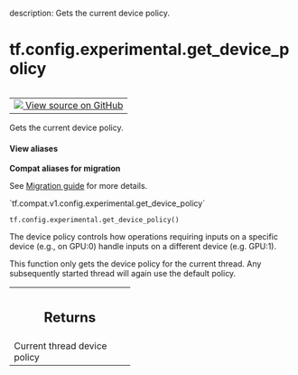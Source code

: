 description: Gets the current device policy.

<div itemscope itemtype="http://developers.google.com/ReferenceObject">
<meta itemprop="name" content="tf.config.experimental.get_device_policy" />
<meta itemprop="path" content="Stable" />
</div>

# tf.config.experimental.get_device_policy

<!-- Insert buttons and diff -->

<table class="tfo-notebook-buttons tfo-api nocontent" align="left">
<td>
  <a target="_blank" href="https://github.com/tensorflow/tensorflow/blob/r2.2/tensorflow/python/framework/config.py#L196-L219">
    <img src="https://www.tensorflow.org/images/GitHub-Mark-32px.png" />
    View source on GitHub
  </a>
</td>
</table>



Gets the current device policy.

<section class="expandable">
  <h4 class="showalways">View aliases</h4>
  <p>
<b>Compat aliases for migration</b>
<p>See
<a href="https://www.tensorflow.org/guide/migrate">Migration guide</a> for
more details.</p>
<p>`tf.compat.v1.config.experimental.get_device_policy`</p>
</p>
</section>

<pre class="devsite-click-to-copy prettyprint lang-py tfo-signature-link">
<code>tf.config.experimental.get_device_policy()
</code></pre>



<!-- Placeholder for "Used in" -->

The device policy controls how operations requiring inputs on a specific
device (e.g., on GPU:0) handle inputs on a different device (e.g. GPU:1).

This function only gets the device policy for the current thread. Any
subsequently started thread will again use the default policy.

<!-- Tabular view -->
 <table class="responsive fixed orange">
<colgroup><col width="214px"><col></colgroup>
<tr><th colspan="2"><h2 class="add-link">Returns</h2></th></tr>
<tr class="alt">
<td colspan="2">
Current thread device policy
</td>
</tr>

</table>

